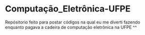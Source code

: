 # Computação_Eletrônica-UFPE

Repósitorio feito para postar códigos na qual eu me diverti fazendo enquanto pagava a cadeira de computação eletrônica na UFPE ^^

